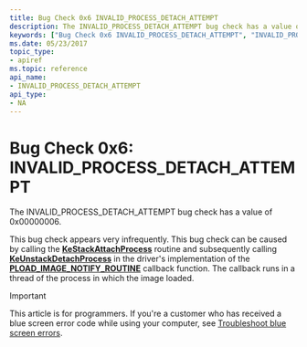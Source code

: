 ```yaml
---
title: Bug Check 0x6 INVALID_PROCESS_DETACH_ATTEMPT
description: The INVALID_PROCESS_DETACH_ATTEMPT bug check has a value of 0x00000006. This bug check appears very infrequently.
keywords: ["Bug Check 0x6 INVALID_PROCESS_DETACH_ATTEMPT", "INVALID_PROCESS_DETACH_ATTEMPT"]
ms.date: 05/23/2017
topic_type:
- apiref
ms.topic: reference
api_name:
- INVALID_PROCESS_DETACH_ATTEMPT
api_type:
- NA
---
```


# Bug Check 0x6: INVALID\_PROCESS\_DETACH\_ATTEMPT


The INVALID\_PROCESS\_DETACH\_ATTEMPT bug check has a value of 0x00000006.

This bug check appears very infrequently. This bug check can be caused by calling the [**KeStackAttachProcess**](/windows-hardware/drivers/ddi/ntifs/nf-ntifs-kestackattachprocess) routine and subsequently calling [**KeUnstackDetachProcess**](/windows-hardware/drivers/ddi/ntifs/nf-ntifs-keunstackdetachprocess) in the driver's implementation of the [**PLOAD_IMAGE_NOTIFY_ROUTINE**](/windows-hardware/drivers/ddi/ntddk/nc-ntddk-pload_image_notify_routine) callback function. The callback runs in a thread of the process in which the image loaded.

> [!IMPORTANT]
> This article is for programmers. If you're a customer who has received a blue screen error code while using your computer, see [Troubleshoot blue screen errors](https://www.windows.com/stopcode).


 


